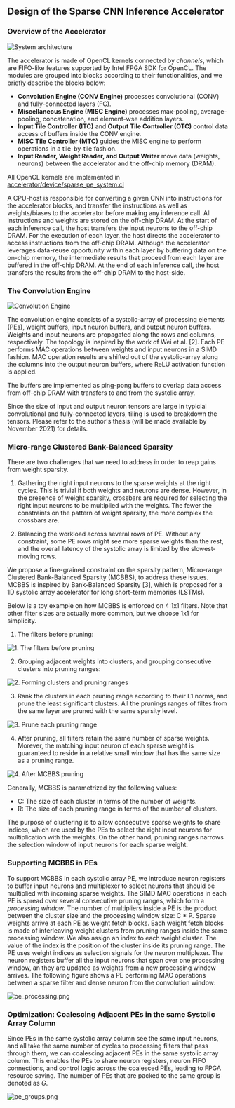 ## Design of the Sparse CNN Inference Accelerator
### Overview of the Accelerator

![System architecture](system_architecture.png)

The accelerator is made of OpenCL kernels connected by *channels*, which are FIFO-like features supported by Intel FPGA SDK for OpenCL. The modules are grouped into blocks according to their functionalities, and we briefly describe the blocks below:

- **Convolution Engine (CONV Engine)** processes convolutional (CONV) and fully-connected layers (FC). 
- **Miscellaneous Engine (MISC Engine)** processes max-pooling, average-pooling, concatenation, and element-wse addition layers.
- **Input Tile Controller (ITC)** and **Output Tile Controller (OTC)** control data access of buffers inside the CONV engine.
- **MISC Tile Controller (MTC)** guides the MISC engine to perform operations in a tile-by-tile fashion.
- **Input Reader, Weight Reader, and Output Writer** move data (weights, neurons) between the accelerator and the off-chip memory (DRAM).

All OpenCL kernels are implemented in [accelerator/device/sparse_pe_system.cl](../accelerator/device/sparse_pe_system.cl)

A CPU-host is responsible for converting a given CNN into instructions for the accelerator blocks, and transfer the instructions as well as weights/biases to the accelerator before making any inference call. All instructions and weights are stored on the off-chip DRAM. At the start of each inference call, the host transfers the input neurons to the off-chip DRAM. For the execution of each layer, the host directs the accelerator to access instructions from the off-chip DRAM. Although the accelerator leverages data-reuse opportunity within each layer by buffering data on the on-chip memory, the intermediate results that proceed from each layer are buffered in the off-chip DRAM. At the end of each inference call, the host transfers the results from the off-chip DRAM to the host-side.

### The Convolution Engine
![Convolution Engine](sys_conv_engine.png)

The convolution engine consists of a systolic-array of processing elements (PEs), weight buffers, input neuron buffers, and output neuron buffers. Weights and input neurons are propagated along the rows and columns, respectively. The topology is inspired by the work of Wei et al. [2]. Each PE performs MAC operations between weights and input neurons in a SIMD fashion. MAC operation results are shifted out of the systolic-array along the columns into the output neuron buffers, where ReLU activation function is applied.  

The buffers are implemented as ping-pong buffers to overlap data access from off-chip DRAM with transfers to and from the systolic array.

Since the size of input and output neuron tensors are large in typicial convolutional and fully-connected layers, tiling is used to breakdown the tensors. Please refer to the author's thesis (will be made available by November 2021) for details. 
### Micro-range Clustered Bank-Balanced Sparsity
There are two challenges that we need to address in order to reap gains from weight sparsity.

1. Gathering the right input neurons to the sparse weights at the right cycles. This is trivial if both weights and neurons are dense. However, in the presence of weight sparsity, crossbars are required for selecting the right input neurons to be multiplied with the weights. The fewer the constraints on the pattern of weight sparsity, the more complex the crossbars are.

2. Balancing the workload across several rows of PE. Without any constraint, some PE rows might see more sparse weights than the rest, and the overall latency of the systolic array is limited by the slowest-moving rows.

We propose a fine-grained constraint on the sparsity pattern, Micro-range Clustered Bank-Balanced Sparsity (MCBBS), to address these issues. MCBBS is inspired by Bank-Balanced Sparsity [3], which is proposed for a 1D systolic array accelerator for long short-term memories (LSTMs).

Below is a toy example on how MCBBS is enforced on 4 1x1 filters. Note that other filter sizes are actually more common, but we choose 1x1 for simplicity.

1. The filters before pruning:

![1. The filters before pruning](mcbbs_dense.png) 

2. Grouping adjacent weights into clusters, and grouping consecutive clusters into pruning ranges:

![2. Forming clusters and pruning ranges](mcbbs_pruning_ranges.png)

3. Rank the clusters in each pruning range according to their L1 norms, and prune the least significant clusters. All the prunings ranges of filtes from the same layer are pruned with the same sparsity level.

![3. Prune each pruning range](mcbbs_prune.png)

4. After pruning, all filters retain the same number of sparse weights. Morever, the matching input neuron of each sparse weight is guaranteed to reside in a relative small window that has the same size as a pruning range.

![4. After MCBBS pruning](mcbbs_result.png)

Generally, MCBBS is parametrized by the following values:

- C: The size of each cluster in terms of the number of weights.
- R: The size of each pruning range in terms of the number of clusters.


The purpose of clustering is to allow consecutive sparse weights to share indices, which are used by the PEs to select the right input neurons for multiplication with the weights. On the other hand, pruning ranges narrows the selection window of input neurons for each sparse weight.

### Supporting MCBBS in PEs
To support MCBBS in each systolic array PE, we introduce neuron registers to buffer input neurons and multiplexer to select neurons that should be multiplied with incoming sparse weights. The SIMD MAC operations in each PE is spread over several consecutive pruning ranges, which form a *processing window*. The number of multipliers inside a PE is the product between the cluster size and the processing window size: C \* P. Sparse weights arrive at each PE as weight fetch blocks. Each weight fetch blocks is made of interleaving weight clusters from pruning ranges inside the same processing window. We also assign an index to each weight cluster. The value of the index is the position of the cluster inside its pruning range. The PE uses weight indices as selection signals for the neuron multiplexer. The neuron registers buffer all the input neurons that span over one processing window, an they are updated as weights from a new processing window arrives. The following figure shows a PE performing MAC operations between a sparse filter and dense neuron from the convolution window:

![pe_processing.png](pe_processing.png)

### Optimization: Coalescing Adjacent PEs in the same Systolic Array Column
Since PEs in the same systolic array column see the same input neurons, and all take the same number of cycles to processing filters that pass through them, we can coalescing adjacent PEs in the same systolic array column. This enables the PEs to share neuron registers, neuron FIFO connections, and control logic across the coalesced PEs, leading to FPGA resource saving. The number of PEs that are packed to the same group is denoted as *G*. 

![pe_groups.png](pe_groups.png)